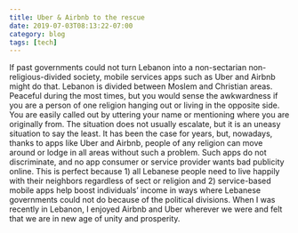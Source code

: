 ```yaml
---
title: Uber & Airbnb to the rescue
date: 2019-07-03T08:13:22-07:00
category: blog
tags: [tech]
---
```


If past governments could not turn Lebanon into a non-sectarian non-religious-divided society, mobile services apps such as Uber and Airbnb might do that. Lebanon is divided between Moslem and Christian areas. Peaceful during the most times, but you would sense the awkwardness if you are a person of one religion hanging out or living in the opposite side. You are easily called out by uttering your name or mentioning where you are originally from. The situation does not usually escalate, but it is an uneasy situation to say the least. It has been the case for years, but, nowadays, thanks to apps like Uber and Airbnb, people of any religion can move around or lodge in all areas without such a problem. Such apps do not discriminate, and no app consumer or service provider wants bad publicity online. This is perfect because 1) all Lebanese people need to live happily with their neighbors regardless of sect or religion and 2) service-based mobile apps help boost individuals’ income in ways where Lebanese governments could not do because of the political divisions. When I was recently in Lebanon, I enjoyed Airbnb and Uber wherever we were and felt that we are in new age of unity and prosperity.